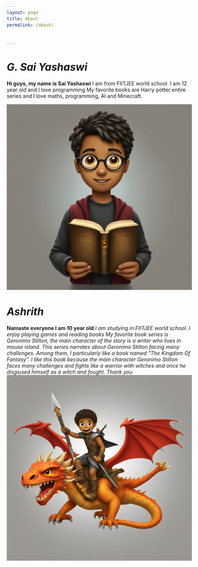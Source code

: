 ```yaml
---
layout: page
title: About
permalink: /about/


---
```



# ***G. Sai Yashaswi***
**Hi guys, my name is Sai Yashaswi**
  I am from FIITJEE world school. 
I am 12 year old and I love programming
  My favorite books are Harry potter entire series and I love maths, programming, AI and Minecraft.

<link rel="stylesheet" href="/assets/css/main.css">

![My image Name](/assets/images/sai.png)
# ***Ashrith***
  **Namaste everyone I am 10 year old**
 *I am studying in FIITJEE world school. I enjoy playing games and  reading books 
  My favorite book series is Geronimo Stilton, the main character of the story is a writer who lives in mouse island. This series narrates about Geronimo Stilton facing many challenges.
 Among them, I particularly like a book named "The Kingdom Of Fantasy".
 I like this book because the main character Geronimo Stilton faces many challenges and fights like a warrior with witches and once he disgiused himself as a witch and fought.
   Thank you*
![My image Name](/assets/images/ashrith.png)

